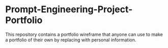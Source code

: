 # Prompt-Engineering-Project-Portfolio
This repository contains a portfolio wireframe that anyone can use to make a portfolio of their own by replacing with personal information.

